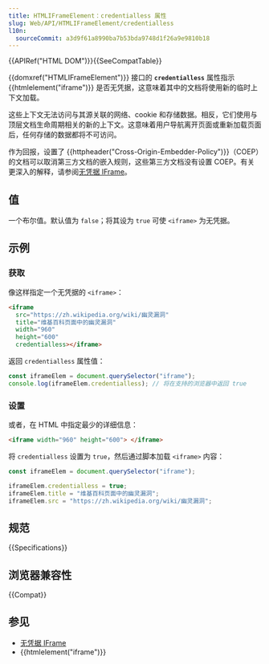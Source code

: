 ```yaml
---
title: HTMLIFrameElement：credentialless 属性
slug: Web/API/HTMLIFrameElement/credentialless
l10n:
  sourceCommit: a3d9f61a8990ba7b53bda9748d1f26a9e9810b18
---
```


{{APIRef("HTML DOM")}}{{SeeCompatTable}}

{{domxref("HTMLIFrameElement")}} 接口的 **`credentialless`** 属性指示 {{htmlelement("iframe")}} 是否无凭据，这意味着其中的文档将使用新的临时上下文加载。

这些上下文无法访问与其源关联的网络、cookie 和存储数据。相反，它们使用与顶层文档生命周期相关的新的上下文。这意味着用户导航离开页面或重新加载页面后，任何存储的数据都将不可访问。

作为回报，设置了 {{httpheader("Cross-Origin-Embedder-Policy")}}（COEP）的文档可以取消第三方文档的嵌入规则，这些第三方文档没有设置 COEP。有关更深入的解释，请参阅[无凭据 IFrame](/zh-CN/docs/Web/Security/IFrame_credentialless)。

## 值

一个布尔值。默认值为 `false`；将其设为 `true` 可使 `<iframe>` 为无凭据。

## 示例

### 获取

像这样指定一个无凭据的 `<iframe>`：

```html
<iframe
  src="https://zh.wikipedia.org/wiki/幽灵漏洞"
  title="维基百科页面中的幽灵漏洞"
  width="960"
  height="600"
  credentialless></iframe>
```

返回 `credentialless` 属性值：

```js
const iframeElem = document.querySelector("iframe");
console.log(iframeElem.credentialless); // 将在支持的浏览器中返回 true
```

### 设置

或者，在 HTML 中指定最少的详细信息：

```html
<iframe width="960" height="600"> </iframe>
```

将 `credentialless` 设置为 `true`，然后通过脚本加载 `<iframe>` 内容：

```js
const iframeElem = document.querySelector("iframe");

iframeElem.credentialless = true;
iframeElem.title = "维基百科页面中的幽灵漏洞";
iframeElem.src = "https://zh.wikipedia.org/wiki/幽灵漏洞";
```

## 规范

{{Specifications}}

## 浏览器兼容性

{{Compat}}

## 参见

- [无凭据 IFrame](/zh-CN/docs/Web/Security/IFrame_credentialless)
- {{htmlelement("iframe")}}
